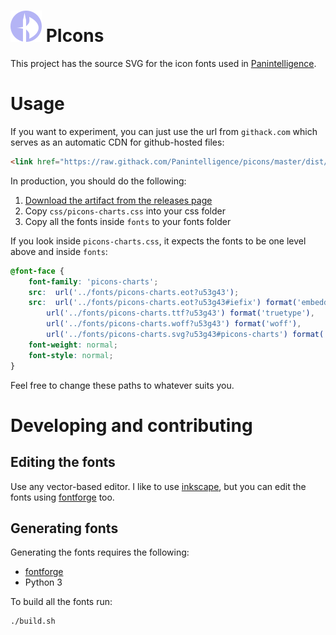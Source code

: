 # ![PIcons Logo](changes/images/picons-logo-small.png) PIcons
This project has the source SVG for the icon fonts used in [Panintelligence](https://panintelligence.com).

# Usage
If you want to experiment, you can just use the url from `githack.com` which serves as an automatic CDN for github-hosted files:
```html
<link href="https://raw.githack.com/Panintelligence/picons/master/dist/css/picons-charts.css" rel="stylesheet">
```
In production, you should do the following:

1. [Download the artifact from the releases page](https://github.com/Panintelligence/picons/releases)
2. Copy `css/picons-charts.css` into your css folder
3. Copy all the fonts inside `fonts` to your fonts folder

If you look inside `picons-charts.css`, it expects the fonts to be one level above and inside `fonts`:
```css
@font-face {
    font-family: 'picons-charts';
    src:  url('../fonts/picons-charts.eot?u53g43');
    src:  url('../fonts/picons-charts.eot?u53g43#iefix') format('embedded-opentype'),
        url('../fonts/picons-charts.ttf?u53g43') format('truetype'),
        url('../fonts/picons-charts.woff?u53g43') format('woff'),
        url('../fonts/picons-charts.svg?u53g43#picons-charts') format('svg');
    font-weight: normal;
    font-style: normal;
}
```

Feel free to change these paths to whatever suits you.

# Developing and contributing

## Editing the fonts
Use any vector-based editor. I like to use [inkscape](https://inkscape.org/), but you can edit the fonts using [fontforge](https://fontforge.github.io/) too.

## Generating fonts
Generating the fonts requires the following:

* [fontforge](https://fontforge.github.io/)
* Python 3

To build all the fonts run:
```bash
./build.sh
```